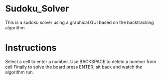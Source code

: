 # Sudoku_Solver
This is a sudoku solver using a graphical GUI based on the backtracking algorithm.

# Instructions
Select a cell to enter a number.
Use BACKSPACE to delete a number from cell
Finally to solve the board press ENTER, sit back and watch the algorithm run.
